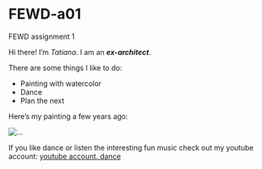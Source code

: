 # FEWD-a01
FEWD assignment 1

Hi there! I’m *Tatiana*. I am an _**ex-architect**_.

There are some things I like to do:
* Painting with watercolor
* Dance
* Plan the next

Here’s my painting a few years ago:

![...](https://tigerfild.000webhostapp.com/paintings/parrots1998.jpg)


If you like dance or listen the interesting fun music check out my youtube account:
                      [youtube account. dance](https://www.youtube.com/watch?v=N3EXqH797IM)



